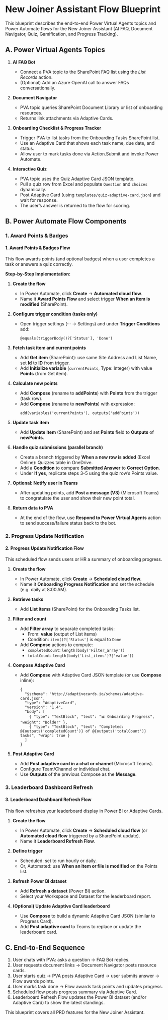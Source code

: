 # New Joiner Assistant Flow Blueprint

This blueprint describes the end-to-end Power Virtual Agents topics and Power Automate flows for the New Joiner Assistant (AI FAQ, Document Navigator, Quiz, Gamification, and Progress Tracking).

## A. Power Virtual Agents Topics

1. **AI FAQ Bot**
   - Connect a PVA topic to the SharePoint FAQ list using the *List Records* action.
   - (Optional) Add an Azure OpenAI call to answer FAQs conversationally.

2. **Document Navigator**
   - PVA topic queries SharePoint Document Library or list of onboarding resources.
   - Returns link attachments via Adaptive Cards.

3. **Onboarding Checklist & Progress Tracker**
   - Trigger PVA to list tasks from the Onboarding Tasks SharePoint list.
   - Use an Adaptive Card that shows each task name, due date, and status.
   - Allow user to mark tasks done via Action.Submit and invoke Power Automate.

4. **Interactive Quiz**
   - PVA topic uses the Quiz Adaptive Card JSON template.
   - Pull a quiz row from Excel and populate `Question` and `choices` dynamically.
   - Post Adaptive Card (using `templates/quiz-adaptive-card.json`) and wait for response.
   - The user’s answer is returned to the flow for scoring.

## B. Power Automate Flow Components

### 1. Award Points & Badges
#### 1. Award Points & Badges Flow

This flow awards points (and optional badges) when a user completes a task or answers a quiz correctly.

**Step-by-Step Implementation:**

1. **Create the flow**
   - In Power Automate, click **Create** → **Automated cloud flow**.
   - Name it **Award Points Flow** and select trigger **When an item is modified** (SharePoint).

2. **Configure trigger condition (tasks only)**
   - Open trigger settings (··· → Settings) and under **Trigger Conditions** add:
     ```
     @equals(triggerBody()?['Status'], 'Done')
     ```

3. **Fetch task item and current points**
   - Add **Get item** (SharePoint): use same Site Address and List Name, set **Id** to **ID** from trigger.
   - Add **Initialize variable** (`currentPoints`, Type: Integer) with value **Points** (from Get item).

4. **Calculate new points**
   - Add **Compose** (rename to **addPoints**) with **Points** from the trigger (task row).
   - Add **Compose** (rename to **newPoints**) with expression:
     ```
     add(variables('currentPoints'), outputs('addPoints'))
     ```

5. **Update task item**
   - Add **Update item** (SharePoint) and set **Points** field to **Outputs** of **newPoints**.

6. **Handle quiz submissions (parallel branch)**
   - Create a branch triggered by **When a new row is added** (Excel Online): Quizzes table in OneDrive.
   - Add a **Condition** to compare **Submitted Answer** to **Correct Option**.
   - Under **If yes**, replicate steps 3–5 using the quiz row’s Points value.

7. **Optional: Notify user in Teams**
   - After updating points, add **Post a message (V3)** (Microsoft Teams) to congratulate the user and show their new point total.

8. **Return data to PVA**
   - At the end of the flow, use **Respond to Power Virtual Agents** action to send success/failure status back to the bot.

### 2. Progress Update Notification
#### 2. Progress Update Notification Flow

This scheduled flow sends users or HR a summary of onboarding progress.

1. **Create the flow**
   - In Power Automate, click **Create** → **Scheduled cloud flow**.
   - Name it **Onboarding Progress Notification** and set the schedule (e.g. daily at 8:00 AM).

2. **Retrieve tasks**
   - Add **List items** (SharePoint) for the Onboarding Tasks list.

3. **Filter and count**
   - Add **Filter array** to separate completed tasks:
     - From: **value** (output of List items)
     - Condition: `item()?['Status']` is equal to `Done`
   - Add **Compose** actions to compute:
     - `completedCount`: `length(body('Filter_array'))`
     - `totalCount`: `length(body('List_items')?['value'])`

4. **Compose Adaptive Card**
   - Add **Compose** with Adaptive Card JSON template (or use **Compose** inline):
     ```jsonc
     {
       "$schema": "http://adaptivecards.io/schemas/adaptive-card.json",
       "type": "AdaptiveCard",
       "version": "1.4",
       "body": [
         { "type": "TextBlock", "text": "📊 Onboarding Progress", "weight": "Bolder" },
         { "type": "TextBlock", "text": "Completed: @{outputs('completedCount')} of @{outputs('totalCount')} tasks", "wrap": true }
       ]
     }
     ```

5. **Post Adaptive Card**
   - Add **Post adaptive card in a chat or channel** (Microsoft Teams).
   - Configure Team/Channel or individual chat.
   - Use **Outputs** of the previous Compose as the **Message**.


### 3. Leaderboard Dashboard Refresh
#### 3. Leaderboard Dashboard Refresh Flow

This flow refreshes your leaderboard display in Power BI or Adaptive Cards.

1. **Create the flow**
   - In Power Automate, click **Create** → **Scheduled cloud flow** (or **Automated cloud flow** triggered by a SharePoint update).
   - Name it **Leaderboard Refresh Flow**.

2. **Define trigger**
   - Scheduled: set to run hourly or daily.
   - Or, Automated: use **When an item or file is modified** on the Points list.

3. **Refresh Power BI dataset**
   - Add **Refresh a dataset** (Power BI) action.
   - Select your Workspace and Dataset for the leaderboard report.

4. **(Optional) Update Adaptive Card leaderboard**
   - Use **Compose** to build a dynamic Adaptive Card JSON (similar to Progress Card).
   - Add **Post adaptive card** to Teams to replace or update the leaderboard card.


## C. End-to-End Sequence
1. User chats with PVA: asks a question → FAQ Bot replies.
2. User requests document links → Document Navigator posts resource cards.
3. User starts quiz → PVA posts Adaptive Card → user submits answer → Flow awards points.
4. User marks task done → Flow awards task points and updates progress.
5. Scheduled flow posts progress summary via Adaptive Card.
6. Leaderboard Refresh Flow updates the Power BI dataset (and/or Adaptive Card) to show the latest standings.

This blueprint covers all PRD features for the New Joiner Assistant.
